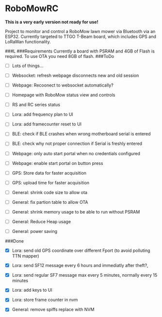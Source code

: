 # RoboMowRC
**This is a very early version not ready for use!**

Project to monitor and control a RoboMow lawn mower via Bluetooth via an ESP32.
Currently targeted to TTGO T-Beam board, which includes GPS and LoRaWan functionality.

###L
###Requirements
Currently a board with PSRAM and 4GB of Flash is required. To use OTA you need 8GB of flash.
###ToDo
 
- [ ] Lots of things...
- [ ] Websocket: refresh webpage disconnects new and old session
- [ ] Webpage: Recoonect to websocket automatically?


- [ ] Homepage with RoboMow status view and controls
- [ ] RS and RC series status
- [ ] Lora: add frequency plan to UI
- [ ] Lora: add framecounter reset to UI

- [ ] BLE: check if BLE crashes when wrong motherboard serial is entered
- [ ] BLE: check why not proper connection if Serial is freshly entered

- [ ] Webpage: only auto start portal when no credentials configured
- [ ] Webpage: enable start portal on button press

- [ ] GPS: Store data for faster acquisition
- [ ] GPS: upload time for faster acquisition

- [ ] General: shrink code size to allow ota
- [ ] General: fix partion table to allow OTA
- [ ] General: shrink memory usage to be able to run without PSRAM
- [ ] General: Reduce Heap usage

- [ ] General: power saving


###Done
- [x] Lora: send old GPS coordinate over different Fport (to avoid polluting TTN mapper)
- [x] Lora: send SF12 message every 6 hours and immediatly after theft?,
- [x] Lora: send regular SF7 message max every 5 minutes, normally every 15 minutes
- [x] Lora: add keys to UI
- [x] Lora: store frame counter in nvm
- [x] General: remove spiffs replace with NVM
 
